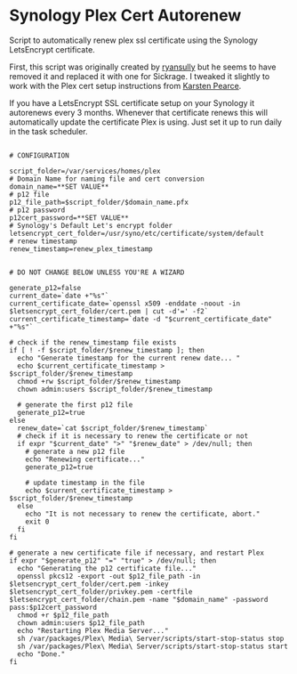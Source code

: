 # Synology Plex Cert Autorenew
Script to automatically renew plex ssl certificate using the Synology LetsEncrypt certificate.

First, this script was originally created by [ryansully](https://gist.github.com/ryansully/) but he seems to have removed it and replaced it with one for Sickrage.  I tweaked it slightly to work with the Plex cert setup instructions from [Karsten Pearce](https://www.cascadingfalls.com/2017/06/using-lets-encrypt-for-plex-on-synology/).

If you have a LetsEncrypt SSL certificate setup on your Synology it autorenews every 3 months.  Whenever that certificate renews this will automatically update the certificate Plex is using.  Just set it up to run daily in the task scheduler.

```#!/bin/sh

# CONFIGURATION

script_folder=/var/services/homes/plex
# Domain Name for naming file and cert conversion
domain_name=**SET VALUE**
# p12 file
p12_file_path=$script_folder/$domain_name.pfx
# p12 password
p12cert_password=**SET VALUE**
# Synology's Default Let's encrypt folder
letsencrypt_cert_folder=/usr/syno/etc/certificate/system/default
# renew timestamp
renew_timestamp=renew_plex_timestamp


# DO NOT CHANGE BELOW UNLESS YOU'RE A WIZARD

generate_p12=false
current_date=`date +"%s"`
current_certificate_date=`openssl x509 -enddate -noout -in $letsencrypt_cert_folder/cert.pem | cut -d'=' -f2`
current_certificate_timestamp=`date -d "$current_certificate_date" +"%s"`

# check if the renew_timestamp file exists
if [ ! -f $script_folder/$renew_timestamp ]; then
  echo "Generate timestamp for the current renew date... "
  echo $current_certificate_timestamp > $script_folder/$renew_timestamp
  chmod +rw $script_folder/$renew_timestamp
  chown admin:users $script_folder/$renew_timestamp

  # generate the first p12 file
  generate_p12=true
else
  renew_date=`cat $script_folder/$renew_timestamp`
  # check if it is necessary to renew the certificate or not
  if expr "$current_date" ">" "$renew_date" > /dev/null; then
    # generate a new p12 file
    echo "Renewing certificate..."
    generate_p12=true

    # update timestamp in the file
    echo $current_certificate_timestamp > $script_folder/$renew_timestamp
  else
    echo "It is not necessary to renew the certificate, abort."
    exit 0
  fi
fi

# generate a new certificate file if necessary, and restart Plex
if expr "$generate_p12" "=" "true" > /dev/null; then
  echo "Generating the p12 certificate file..."
  openssl pkcs12 -export -out $p12_file_path -in $letsencrypt_cert_folder/cert.pem -inkey $letsencrypt_cert_folder/privkey.pem -certfile $letsencrypt_cert_folder/chain.pem -name "$domain_name" -password pass:$p12cert_password
  chmod +r $p12_file_path
  chown admin:users $p12_file_path
  echo "Restarting Plex Media Server..."
  sh /var/packages/Plex\ Media\ Server/scripts/start-stop-status stop
  sh /var/packages/Plex\ Media\ Server/scripts/start-stop-status start
  echo "Done."
fi
```
